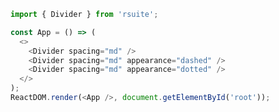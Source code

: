 <!--start-code-->

```js
import { Divider } from 'rsuite';

const App = () => (
  <>
    <Divider spacing="md" />
    <Divider spacing="md" appearance="dashed" />
    <Divider spacing="md" appearance="dotted" />
  </>
);
ReactDOM.render(<App />, document.getElementById('root'));
```

<!--end-code-->
